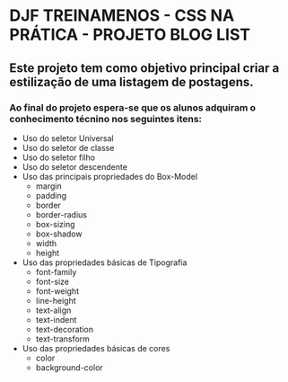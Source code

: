 # DJF TREINAMENOS -  CSS NA PRÁTICA - PROJETO BLOG LIST 

## Este projeto tem como objetivo principal criar a estilização de uma listagem de postagens.
### Ao final do projeto espera-se que os alunos adquiram o conhecimento técnino nos seguintes itens:

* Uso do seletor Universal
* Uso do seletor de classe
* Uso do seletor filho
* Uso do seletor descendente
* Uso das principais propriedades do Box-Model
  - margin
  - padding
  - border
  - border-radius
  - box-sizing
  - box-shadow
  - width
  - height
* Uso das propriedades básicas de Tipografia
  - font-family
  - font-size
  - font-weight
  - line-height
  - text-align
  - text-indent
  - text-decoration
  - text-transform
* Uso das propriedades básicas de cores
  - color
  - background-color